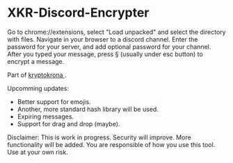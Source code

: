 # XKR-Discord-Encrypter

Go to chrome://extensions, select "Load unpacked" and select the directory with files. Navigate in your browser to a discord channel. 
Enter the password for your server, and add optional password for your channel. After you typed your message, press § (usually under esc button) to encrypt a message.

Part of <a href="https://kryptokrona.se"> kryptokrona </a>.

Upcomming updates:<br/>
<ul> 
<li>Better support for emojis.</li>
<li>Another, more standard hash library will be used.</li>
<li>Expiring messages. </li>
<li>Support for drag and drop (maybe).</li>
</ul>

Disclaimer: This is work in progress. Security will improve. More functionality will be added. You are responsible of how you use this tool. Use at your own risk. 
